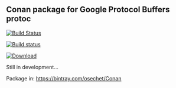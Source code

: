 Conan package for Google Protocol Buffers protoc
--------------------------------------------

[![Build Status](https://travis-ci.org/osechet/conan-protoc.svg?branch=master)](https://travis-ci.org/osechet/conan-protoc)

[![Build status](https://ci.appveyor.com/api/projects/status/3mj06qm32q2c0pgl?svg=true)](https://ci.appveyor.com/project/osechet/conan-protoc)

[ ![Download](https://api.bintray.com/packages/osechet/Conan/Protoc%3Aosechet/images/download.svg?version=3.3.1%3Atesting) ](https://bintray.com/osechet/Conan/Protoc%3Aosechet/3.3.1%3Atesting/link)

Still in development...

Package in: https://bintray.com/osechet/Conan
